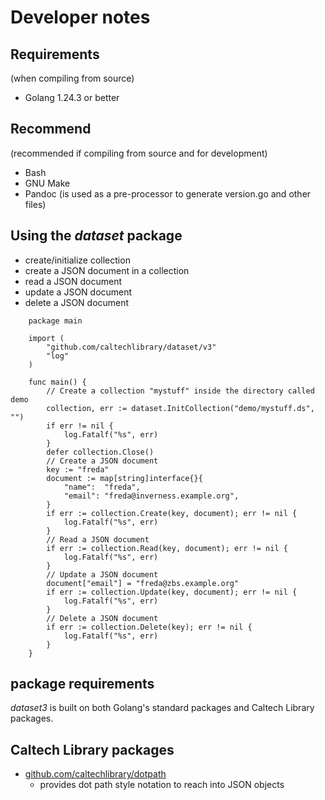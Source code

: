 
# Developer notes

## Requirements

(when compiling from source)

- Golang 1.24.3 or better

## Recommend

(recommended if compiling from source and for development)

- Bash
- GNU Make
- Pandoc (is used as a pre-processor to generate version.go and other files)

## Using the _dataset_ package

- create/initialize collection
- create a JSON document in a collection
- read a JSON document
- update a JSON document
- delete a JSON document

~~~golang
    package main
    
    import (
        "github.com/caltechlibrary/dataset/v3"
        "log"
    )
    
    func main() {
        // Create a collection "mystuff" inside the directory called demo
        collection, err := dataset.InitCollection("demo/mystuff.ds", "")
        if err != nil {
            log.Fatalf("%s", err)
        }
        defer collection.Close()
        // Create a JSON document
        key := "freda"
        document := map[string]interface{}{
            "name":  "freda",
            "email": "freda@inverness.example.org",
        }
        if err := collection.Create(key, document); err != nil {
            log.Fatalf("%s", err)
        }
        // Read a JSON document
        if err := collection.Read(key, document); err != nil {
            log.Fatalf("%s", err)
        }
        // Update a JSON document
        document["email"] = "freda@zbs.example.org"
        if err := collection.Update(key, document); err != nil {
            log.Fatalf("%s", err)
        }
        // Delete a JSON document
        if err := collection.Delete(key); err != nil {
            log.Fatalf("%s", err)
        }
    }
~~~


## package requirements

_dataset3_ is built on both Golang's standard packages and Caltech Library packages.

## Caltech Library packages

- [github.com/caltechlibrary/dotpath](https://github.com/caltechlibrary/dotpath)
  - provides dot path style notation to reach into JSON objects

